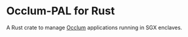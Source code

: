 # Occlum-PAL for Rust

A Rust crate to manage [Occlum](https://occlum.io) applications running in SGX enclaves.

